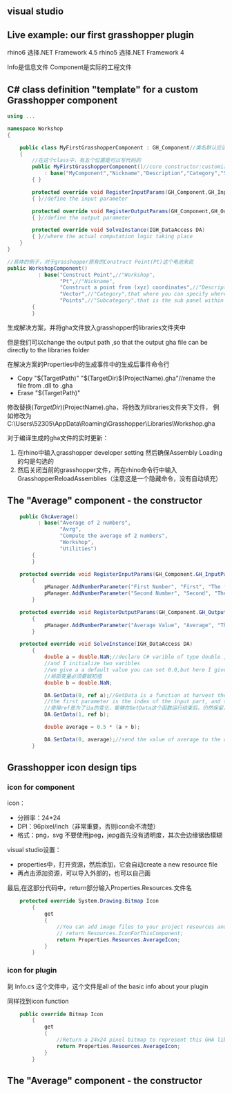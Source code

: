 ## visual studio

## Live example: our first grasshopper plugin
rhino6 选择.NET Framework 4.5
rhino5 选择.NET Framework 4

Info是信息文件
Component是实际的工程文件

## C# class definition "template" for a custom Grasshopper component
```c#
using ...

namespace Workshop
{

    public class MyFirstGrasshopperComponent : GH_Component//类名默认应该是Workshop，但是是可以修改的
    {
        //在这个class中，有五个位置是可以写代码的
        public MyFirstGrasshopperComponent()//core constructor:customize the name of your component and where it appear
            : base("MyComponent","Nickname","Description","Category","Subcategory")
        { }

        protected override void RegisterInputParams(GH_Component,GH_InputParamManager pManager)
        { }//define the input parameter

        protected override void RegisterOutputParams(GH_Component,GH_OutputParamManager pManager)
        { }//define the output parameter

        protected override void SolveInstance(IGH_DataAccess DA)
        { }//where the actual computation logic taking place
    }
}
```

```c#
//具体的例子，对于grasshopper原有的Construct Point(Pt)这个电池来说
public WorkshopComponent()
		  : base("Construct Point",//"Workshop",
				 "Pt",//"Nickname",
			     "Construct a point from (xyz) coordinates",//"Description",
			     "Vector",//"Category",that where you can specify where the components appear, 
				 "Points",//"Subcategory",that is the sub panel within the category)
		{
		}
```

生成解决方案，并将gha文件放入grasshopper的libraries文件夹中

但是我们可以change the output path ,so that the output gha file can be directly to the libraries folder

在解决方案的Properties中的生成事件中的生成后事件命令行
- Copy "$(TargetPath)" "$(TargetDir)$(ProjectName).gha"//rename the file from .dll to .gha
- Erase "$(TargetPath)"

修改替换$(TargetDir)$(ProjectName).gha，将他改为libraries文件夹下文件，
例如修改为C:\Users\52305\AppData\Roaming\Grasshopper\Libraries\Workshop.gha

对于编译生成的gha文件的实时更新：

1. 在rhino中输入grasshopper developer setting 然后确保Assembly Loading的勾是勾选的
2. 然后关闭当前的grasshopper文件，再在rhino命令行中输入GrasshopperReloadAssemblies（注意这是一个隐藏命令，没有自动填充）

## The "Average" component - the constructor
```c#
    public GhcAverage()
		  : base("Average of 2 numbers",
				 "Avrg",
			     "Compute the average of 2 numbers",
			     "Workshop",
				 "Utilities")
		{
		}
```

```c#
    protected override void RegisterInputParams(GH_Component.GH_InputParamManager pManager)
		{
			pManager.AddNumberParameter("First Number", "First", "The first number", GH_ParamAccess.item, 0.0);
			pManager.AddNumberParameter("Second Number", "Second", "The second number", GH_ParamAccess.item, 0.0);
		}

    protected override void RegisterOutputParams(GH_Component.GH_OutputParamManager pManager)
		{
			pManager.AddNumberParameter("Average Value", "Average", "The average value", GH_ParamAccess.item);
		}
```

```c#
    protected override void SolveInstance(IGH_DataAccess DA)
		{
			double a = double.NaN;//declare C# varible of type double ,and a will hold the actual value that sent in from the input part
			//and I initialize two varibles
			//we give a a default value you can set 0.0,but here I give it a NaN,means not a number, a invalid mathematcial value
			//局部变量必须要赋初值
			double b = double.NaN;

			DA.GetData(0, ref a);//GetData is a function at harvest the actual data from an input part
			//the first parameter is the index of the input part, and the value will be instore a variable a.
			//使用ref是为了让a的变化，能够在GetData这个函数运行结束后，仍然保留，这也是GetData这一步的目的所在
			DA.GetData(1, ref b);

			double average = 0.5 * (a + b);

			DA.SetData(0, average);//send the value of average to the output part
		}
```

## Grasshopper icon design tips

### icon for component
icon：
- 分辨率：24*24
- DPI：96pixel/inch（非常重要，否则icon会不清楚）
- 格式：png，svg 不要使用jpeg，jepg首先没有透明度，其次会边缘锯齿模糊

visual studio设置：
- properties中，打开资源，然后添加，它会自动create a new resource file
- 再点击添加资源，可以导入外部的，也可以自己画

最后,在这部分代码中，return部分输入Properties.Resources.文件名
```c#
    protected override System.Drawing.Bitmap Icon
		{
			get
			{
				//You can add image files to your project resources and access them like this:
				// return Resources.IconForThisComponent;
				return Properties.Resources.AverageIcon;
			}
		}
```

### icon for plugin
到 Info.cs 这个文件中，这个文件是all of the basic info about your plugin

同样找到icon function
```c#
    public override Bitmap Icon
		{
			get
			{
				//Return a 24x24 pixel bitmap to represent this GHA library.
				return Properties.Resources.AverageIcon;
			}
		}
```


## The "Average" component - the constructor